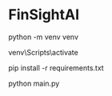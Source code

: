 # FinSightAI

python -m venv venv

venv\Scripts\activate

pip install -r requirements.txt

python main.py